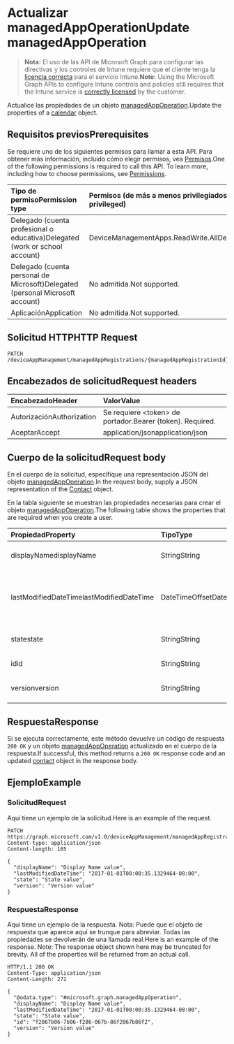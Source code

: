 # <a name="update-managedappoperation"></a><span data-ttu-id="891d0-101">Actualizar managedAppOperation</span><span class="sxs-lookup"><span data-stu-id="891d0-101">Update managedAppOperation</span></span>

> <span data-ttu-id="891d0-102">**Nota:** El uso de las API de Microsoft Graph para configurar las directivas y los controles de Intune requiere que el cliente tenga la [licencia correcta](https://go.microsoft.com/fwlink/?linkid=839381) para el servicio Intune.</span><span class="sxs-lookup"><span data-stu-id="891d0-102">**Note:** Using the Microsoft Graph APIs to configure Intune controls and policies still requires that the Intune service is [correctly licensed](https://go.microsoft.com/fwlink/?linkid=839381) by the customer.</span></span>

<span data-ttu-id="891d0-103">Actualice las propiedades de un objeto [managedAppOperation](../resources/intune_mam_managedappoperation.md).</span><span class="sxs-lookup"><span data-stu-id="891d0-103">Update the properties of a [calendar](../resources/intune_mam_managedappoperation.md) object.</span></span>
## <a name="prerequisites"></a><span data-ttu-id="891d0-104">Requisitos previos</span><span class="sxs-lookup"><span data-stu-id="891d0-104">Prerequisites</span></span>
<span data-ttu-id="891d0-p101">Se requiere uno de los siguientes permisos para llamar a esta API. Para obtener más información, incluido cómo elegir permisos, vea [Permisos](../../../concepts/permissions_reference.md).</span><span class="sxs-lookup"><span data-stu-id="891d0-p101">One of the following permissions is required to call this API. To learn more, including how to choose permissions, see [Permissions](../../../concepts/permissions_reference.md).</span></span>

|<span data-ttu-id="891d0-107">Tipo de permiso</span><span class="sxs-lookup"><span data-stu-id="891d0-107">Permission type</span></span>|<span data-ttu-id="891d0-108">Permisos (de más a menos privilegiados)</span><span class="sxs-lookup"><span data-stu-id="891d0-108">Permissions (from least to most privileged)</span></span>|
|:---|:---|
|<span data-ttu-id="891d0-109">Delegado (cuenta profesional o educativa)</span><span class="sxs-lookup"><span data-stu-id="891d0-109">Delegated (work or school account)</span></span>|<span data-ttu-id="891d0-110">DeviceManagementApps.ReadWrite.All</span><span class="sxs-lookup"><span data-stu-id="891d0-110">DeviceManagementApps.ReadWrite.All</span></span>|
|<span data-ttu-id="891d0-111">Delegado (cuenta personal de Microsoft)</span><span class="sxs-lookup"><span data-stu-id="891d0-111">Delegated (personal Microsoft account)</span></span>|<span data-ttu-id="891d0-112">No admitida.</span><span class="sxs-lookup"><span data-stu-id="891d0-112">Not supported.</span></span>|
|<span data-ttu-id="891d0-113">Aplicación</span><span class="sxs-lookup"><span data-stu-id="891d0-113">Application</span></span>|<span data-ttu-id="891d0-114">No admitida.</span><span class="sxs-lookup"><span data-stu-id="891d0-114">Not supported.</span></span>|

## <a name="http-request"></a><span data-ttu-id="891d0-115">Solicitud HTTP</span><span class="sxs-lookup"><span data-stu-id="891d0-115">HTTP Request</span></span>
<!-- {
  "blockType": "ignored"
}
-->
``` http
PATCH /deviceAppManagement/managedAppRegistrations/{managedAppRegistrationId}/operations/{managedAppOperationId}
```

## <a name="request-headers"></a><span data-ttu-id="891d0-116">Encabezados de solicitud</span><span class="sxs-lookup"><span data-stu-id="891d0-116">Request headers</span></span>
|<span data-ttu-id="891d0-117">Encabezado</span><span class="sxs-lookup"><span data-stu-id="891d0-117">Header</span></span>|<span data-ttu-id="891d0-118">Valor</span><span class="sxs-lookup"><span data-stu-id="891d0-118">Value</span></span>|
|:---|:---|
|<span data-ttu-id="891d0-119">Autorización</span><span class="sxs-lookup"><span data-stu-id="891d0-119">Authorization</span></span>|<span data-ttu-id="891d0-120">Se requiere &lt;token&gt; de portador.</span><span class="sxs-lookup"><span data-stu-id="891d0-120">Bearer {token}. Required.</span></span>|
|<span data-ttu-id="891d0-121">Aceptar</span><span class="sxs-lookup"><span data-stu-id="891d0-121">Accept</span></span>|<span data-ttu-id="891d0-122">application/json</span><span class="sxs-lookup"><span data-stu-id="891d0-122">application/json</span></span>|

## <a name="request-body"></a><span data-ttu-id="891d0-123">Cuerpo de la solicitud</span><span class="sxs-lookup"><span data-stu-id="891d0-123">Request body</span></span>
<span data-ttu-id="891d0-124">En el cuerpo de la solicitud, especifique una representación JSON del objeto [managedAppOperation](../resources/intune_mam_managedappoperation.md).</span><span class="sxs-lookup"><span data-stu-id="891d0-124">In the request body, supply a JSON representation of the [Contact](../resources/intune_mam_managedappoperation.md) object.</span></span>

<span data-ttu-id="891d0-125">En la tabla siguiente se muestran las propiedades necesarias para crear el objeto [managedAppOperation](../resources/intune_mam_managedappoperation.md).</span><span class="sxs-lookup"><span data-stu-id="891d0-125">The following table shows the properties that are required when you create a user.</span></span>

|<span data-ttu-id="891d0-126">Propiedad</span><span class="sxs-lookup"><span data-stu-id="891d0-126">Property</span></span>|<span data-ttu-id="891d0-127">Tipo</span><span class="sxs-lookup"><span data-stu-id="891d0-127">Type</span></span>|<span data-ttu-id="891d0-128">Descripción</span><span class="sxs-lookup"><span data-stu-id="891d0-128">Description</span></span>|
|:---|:---|:---|
|<span data-ttu-id="891d0-129">displayName</span><span class="sxs-lookup"><span data-stu-id="891d0-129">displayName</span></span>|<span data-ttu-id="891d0-130">String</span><span class="sxs-lookup"><span data-stu-id="891d0-130">String</span></span>|<span data-ttu-id="891d0-131">El nombre de la operación.</span><span class="sxs-lookup"><span data-stu-id="891d0-131">The operation name.</span></span>|
|<span data-ttu-id="891d0-132">lastModifiedDateTime</span><span class="sxs-lookup"><span data-stu-id="891d0-132">lastModifiedDateTime</span></span>|<span data-ttu-id="891d0-133">DateTimeOffset</span><span class="sxs-lookup"><span data-stu-id="891d0-133">DateTimeOffset</span></span>|<span data-ttu-id="891d0-134">La última vez que se modificó el funcionamiento de la aplicación.</span><span class="sxs-lookup"><span data-stu-id="891d0-134">The last time the app operation was modified.</span></span>|
|<span data-ttu-id="891d0-135">state</span><span class="sxs-lookup"><span data-stu-id="891d0-135">state</span></span>|<span data-ttu-id="891d0-136">String</span><span class="sxs-lookup"><span data-stu-id="891d0-136">String</span></span>|<span data-ttu-id="891d0-137">El estado actual de la operación</span><span class="sxs-lookup"><span data-stu-id="891d0-137">The current state of the operation</span></span>|
|<span data-ttu-id="891d0-138">id</span><span class="sxs-lookup"><span data-stu-id="891d0-138">id</span></span>|<span data-ttu-id="891d0-139">String</span><span class="sxs-lookup"><span data-stu-id="891d0-139">String</span></span>|<span data-ttu-id="891d0-140">Clave de la entidad.</span><span class="sxs-lookup"><span data-stu-id="891d0-140">Key of the setting.</span></span>|
|<span data-ttu-id="891d0-141">version</span><span class="sxs-lookup"><span data-stu-id="891d0-141">version</span></span>|<span data-ttu-id="891d0-142">String</span><span class="sxs-lookup"><span data-stu-id="891d0-142">String</span></span>|<span data-ttu-id="891d0-143">Versión de la entidad.</span><span class="sxs-lookup"><span data-stu-id="891d0-143">Version of the entity.</span></span>|



## <a name="response"></a><span data-ttu-id="891d0-144">Respuesta</span><span class="sxs-lookup"><span data-stu-id="891d0-144">Response</span></span>
<span data-ttu-id="891d0-145">Si se ejecuta correctamente, este método devuelve un código de respuesta `200 OK` y un objeto [managedAppOperation](../resources/intune_mam_managedappoperation.md) actualizado en el cuerpo de la respuesta.</span><span class="sxs-lookup"><span data-stu-id="891d0-145">If successful, this method returns a `200 OK` response code and an updated [contact](../resources/intune_mam_managedappoperation.md) object in the response body.</span></span>

## <a name="example"></a><span data-ttu-id="891d0-146">Ejemplo</span><span class="sxs-lookup"><span data-stu-id="891d0-146">Example</span></span>
### <a name="request"></a><span data-ttu-id="891d0-147">Solicitud</span><span class="sxs-lookup"><span data-stu-id="891d0-147">Request</span></span>
<span data-ttu-id="891d0-148">Aquí tiene un ejemplo de la solicitud.</span><span class="sxs-lookup"><span data-stu-id="891d0-148">Here is an example of the request.</span></span>
``` http
PATCH https://graph.microsoft.com/v1.0/deviceAppManagement/managedAppRegistrations/{managedAppRegistrationId}/operations/{managedAppOperationId}
Content-type: application/json
Content-length: 165

{
  "displayName": "Display Name value",
  "lastModifiedDateTime": "2017-01-01T00:00:35.1329464-08:00",
  "state": "State value",
  "version": "Version value"
}
```

### <a name="response"></a><span data-ttu-id="891d0-149">Respuesta</span><span class="sxs-lookup"><span data-stu-id="891d0-149">Response</span></span>
<span data-ttu-id="891d0-p102">Aquí tiene un ejemplo de la respuesta. Nota: Puede que el objeto de respuesta que aparece aquí se trunque para abreviar. Todas las propiedades se devolverán de una llamada real.</span><span class="sxs-lookup"><span data-stu-id="891d0-p102">Here is an example of the response. Note: The response object shown here may be truncated for brevity. All of the properties will be returned from an actual call.</span></span>
``` http
HTTP/1.1 200 OK
Content-Type: application/json
Content-Length: 272

{
  "@odata.type": "#microsoft.graph.managedAppOperation",
  "displayName": "Display Name value",
  "lastModifiedDateTime": "2017-01-01T00:00:35.1329464-08:00",
  "state": "State value",
  "id": "f2867b06-7b06-f286-067b-86f2067b86f2",
  "version": "Version value"
}
```



